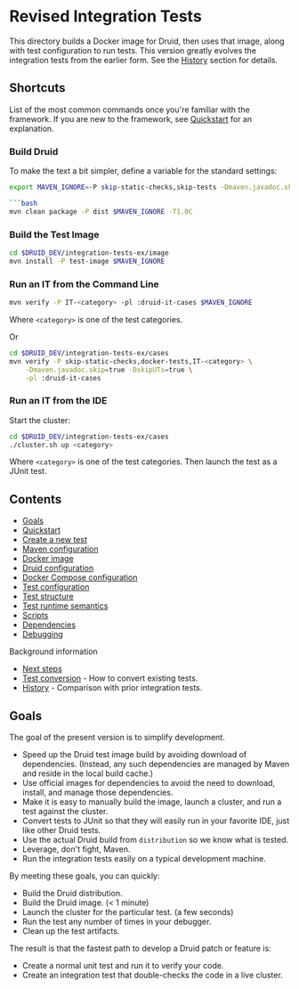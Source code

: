 <!--
  ~ Licensed to the Apache Software Foundation (ASF) under one
  ~ or more contributor license agreements.  See the NOTICE file
  ~ distributed with this work for additional information
  ~ regarding copyright ownership.  The ASF licenses this file
  ~ to you under the Apache License, Version 2.0 (the
  ~ "License"); you may not use this file except in compliance
  ~ with the License.  You may obtain a copy of the License at
  ~
  ~   http://www.apache.org/licenses/LICENSE-2.0
  ~
  ~ Unless required by applicable law or agreed to in writing,
  ~ software distributed under the License is distributed on an
  ~ "AS IS" BASIS, WITHOUT WARRANTIES OR CONDITIONS OF ANY
  ~ KIND, either express or implied.  See the License for the
  ~ specific language governing permissions and limitations
  ~ under the License.
  -->

# Revised Integration Tests

This directory builds a Docker image for Druid, then uses that image, along
with test configuration to run tests. This version greatly evolves the
integration tests from the earlier form. See the [History](docs/history.md)
section for details.

## Shortcuts

List of the most common commands once you're familiar with the framework.
If you are new to the framework, see [Quickstart](docs/quickstart.md) for
an explanation.

### Build Druid

To make the text a bit simpler, define a variable for the standard settings:

```bash
export MAVEN_IGNORE=-P skip-static-checks,skip-tests -Dmaven.javadoc.skip=true

```bash
mvn clean package -P dist $MAVEN_IGNORE -T1.0C
```

### Build the Test Image

```bash
cd $DRUID_DEV/integration-tests-ex/image
mvn install -P test-image $MAVEN_IGNORE
```

### Run an IT from the Command Line

```bash
mvn verify -P IT-<category> -pl :druid-it-cases $MAVEN_IGNORE
```

Where `<category>` is one of the test categories.

Or

```bash
cd $DRUID_DEV/integration-tests-ex/cases
mvn verify -P skip-static-checks,docker-tests,IT-<category> \
    -Dmaven.javadoc.skip=true -DskipUTs=true \
    -pl :druid-it-cases
```

### Run an IT from the IDE

Start the cluster:

```bash
cd $DRUID_DEV/integration-tests-ex/cases
./cluster.sh up <category>
```

Where `<category>` is one of the test categories. Then launch the
test as a JUnit test.

## Contents

* [Goals](#Goals)
* [Quickstart](docs/quickstart.md)
* [Create a new test](docs/guide.md)
* [Maven configuration](docs/maven.md)
* [Docker image](docs/docker.md)
* [Druid configuration](docs/druid-config.md)
* [Docker Compose configuration](docs/compose.md)
* [Test configuration](docs/test-config.md)
* [Test structure](docs/tests.md)
* [Test runtime semantics](docs/runtime.md)
* [Scripts](docs/scripts.md)
* [Dependencies](docs/dependencies.md)
* [Debugging](docs/debugging.md)

Background information

* [Next steps](docs/next-steps.md)
* [Test conversion](docs/conversion.md) - How to convert existing tests.
* [History](docs/history.md) - Comparison with prior integration tests.

## Goals

The goal of the present version is to simplify development.

* Speed up the Druid test image build by avoiding download of
  dependencies. (Instead, any such dependencies are managed by
  Maven and reside in the local build cache.)
* Use official images for dependencies to avoid the need to
  download, install, and manage those dependencies.
* Make it is easy to manually build the image, launch
  a cluster, and run a test against the cluster.
* Convert tests to JUnit so that they will easily run in your
  favorite IDE, just like other Druid tests.
* Use the actual Druid build from `distribution` so we know
  what is tested.
* Leverage, don't fight, Maven.
* Run the integration tests easily on a typical development machine.

By meeting these goals, you can quickly:

* Build the Druid distribution.
* Build the Druid image. (< 1 minute)
* Launch the cluster for the particular test. (a few seconds)
* Run the test any number of times in your debugger.
* Clean up the test artifacts.

The result is that the fastest path to develop a Druid patch or
feature is:

* Create a normal unit test and run it to verify your code.
* Create an integration test that double-checks the code in
  a live cluster.
